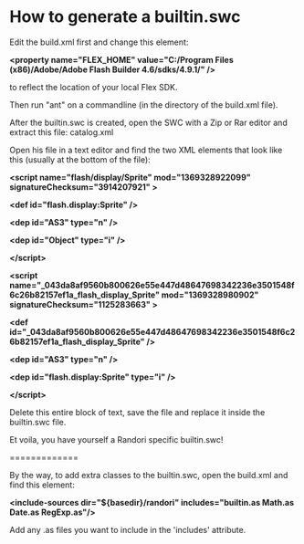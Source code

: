 How to generate a builtin.swc
=============

Edit the build.xml first and change this element:

**&lt;property name="FLEX_HOME" value="C:/Program Files (x86)/Adobe/Adobe Flash Builder 4.6/sdks/4.9.1/" /&gt;**

to reflect the location of your local Flex SDK.

Then run "ant" on a commandline (in the directory of the build.xml file).

After the builtin.swc is created, open the SWC with a Zip or Rar editor and extract this file:
catalog.xml

Open his file in a text editor and find the two XML elements that look like this (usually at the bottom of the file):

**&lt;script name="flash/display/Sprite" mod="1369328922099" signatureChecksum="3914207921" &gt;**

**&lt;def id="flash.display:Sprite" /&gt;**

**&lt;dep id="AS3" type="n" /&gt;**

**&lt;dep id="Object" type="i" /&gt;**

**&lt;/script&gt;**

**&lt;script name="_043da8af9560b800626e55e447d48647698342236e3501548f6c26b82157ef1a_flash_display_Sprite" mod="1369328980902" signatureChecksum="1125283663" &gt;**

**&lt;def id="_043da8af9560b800626e55e447d48647698342236e3501548f6c26b82157ef1a_flash_display_Sprite" /&gt;**

**&lt;dep id="AS3" type="n" /&gt;**

**&lt;dep id="flash.display:Sprite" type="i" /&gt;**

**&lt;/script&gt;**

Delete this entire block of text, save the file and replace it inside the builtin.swc file.

Et voila, you have yourself a Randori specific builtin.swc!

=============

By the way, to add extra classes to the builtin.swc, open the build.xml and find this element:

**&lt;include-sources dir="${basedir}/randori" includes="builtin.as Math.as Date.as RegExp.as"/&gt;**

Add any .as files you want to include in the 'includes' attribute.
